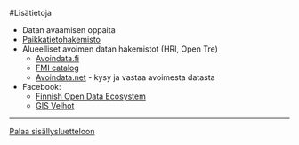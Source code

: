 #Lisätietoja

* Datan avaamisen oppaita
* [Paikkatietohakemisto](http://www.paikkatietohakemisto.fi)
* Alueelliset avoimen datan hakemistot (HRI, Open Tre)
  - [Avoindata.fi](http://www.avoindata.fi)
  - [FMI catalog](http://catalog.fmi.fi)
  - [Avoindata.net](http://avoindata.net/) - kysy ja vastaa avoimesta datasta
* Facebook: 
  - [Finnish Open Data Ecosystem](https://www.facebook.com/groups/fi.okfn/)
  - [GIS Velhot](https://www.facebook.com/groups/gisvelhot/)
  



-----
[Palaa sisällysluetteloon](Sisällysluettelo.md)
